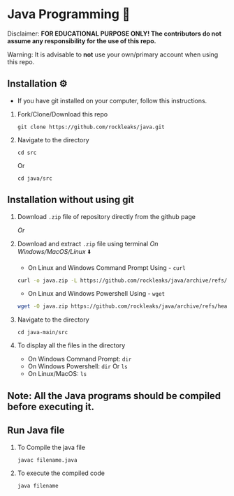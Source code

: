 # Java Programming 🔎



Disclaimer: **FOR EDUCATIONAL PURPOSE ONLY! The contributors do not assume any responsibility for the use of this repo.**

Warning: It is advisable to **not** use your own/primary account when using this repo.

## Installation ⚙️

- If you have git installed on your computer, follow this instructions.
  
1. Fork/Clone/Download this repo

    `git clone https://github.com/rockleaks/java.git`

2. Navigate to the directory

    `cd src`

     Or

     `cd java/src`

## Installation without using git

1. Download `.zip` file of repository directly from the github page

   _Or_
   
1. Download and extract `.zip` file using terminal
_On Windows/MacOS/Linux_ ⬇️

    - On Linux and Windows Command Prompt Using - `curl`
   
   ```bash
   curl -o java.zip -L https://github.com/rockleaks/java/archive/refs/heads/main.zip && tar -xvzf java.zip
   ```

    - On Linux and Windows Powershell Using - `wget`

    ```bash
    wget -O java.zip https://github.com/rockleaks/java/archive/refs/heads/main.zip | tar -xvzf java.zip
    ```
2. Navigate to the directory

   `cd java-main/src`

3. To display all the files in the directory

   - On Windows Command Prompt: `dir`
   - On Windows Powershell: `dir` Or `ls`
   - On Linux/MacOS: `ls`

**Note:** All the Java programs should be compiled before executing it.
---
## Run Java file

1. To Compile the java file

    `javac filename.java`

2. To execute the compiled code 

    `java filename`
    
